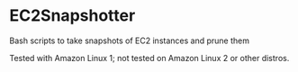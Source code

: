 # EC2Snapshotter
Bash scripts to take snapshots of EC2 instances and prune them

Tested with Amazon Linux 1; not tested on Amazon Linux 2 or other distros.
